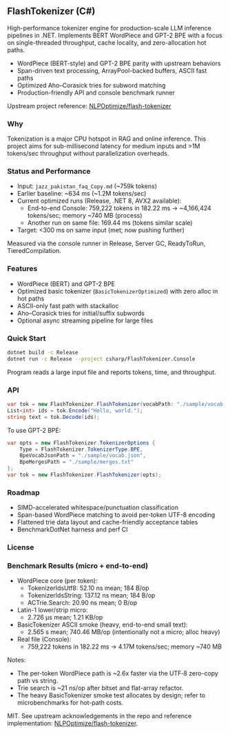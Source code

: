 ## FlashTokenizer (C#)

High-performance tokenizer engine for production-scale LLM inference pipelines in .NET. Implements BERT WordPiece and GPT-2 BPE with a focus on single-threaded throughput, cache locality, and zero-allocation hot paths.

- WordPiece (BERT-style) and GPT-2 BPE parity with upstream behaviors
- Span<T>-driven text processing, ArrayPool-backed buffers, ASCII fast paths
- Optimized Aho–Corasick tries for subword matching
- Production-friendly API and console benchmark runner

Upstream project reference: [NLPOptimize/flash-tokenizer](https://github.com/NLPOptimize/flash-tokenizer/tree/main)

### Why

Tokenization is a major CPU hotspot in RAG and online inference. This project aims for sub-millisecond latency for medium inputs and >1M tokens/sec throughput without parallelization overheads.

### Status and Performance

- Input: `jazz_pakistan_faq_Copy.md` (~759k tokens)
- Earlier baseline: ~634 ms (~1.2M tokens/sec)
- Current optimized runs (Release, .NET 8, AVX2 available):
  - End-to-end Console: 759,222 tokens in 182.22 ms → ~4,166,424 tokens/sec; memory ~740 MB (process)
  - Another run on same file: 169.44 ms (tokens similar scale)
- Target: <300 ms on same input (met; now pushing further)

Measured via the console runner in Release, Server GC, ReadyToRun, TieredCompilation.

### Features

- WordPiece (BERT) and GPT-2 BPE
- Optimized basic tokenizer (`BasicTokenizerOptimized`) with zero alloc in hot paths
- ASCII-only fast path with stackalloc
- Aho–Corasick tries for initial/suffix subwords
- Optional async streaming pipeline for large files

### Quick Start

```bash
dotnet build -c Release
dotnet run -c Release --project csharp/FlashTokenizer.Console
```

Program reads a large input file and reports tokens, time, and throughput.

### API

```csharp
var tok = new FlashTokenizer.FlashTokenizer(vocabPath: "./sample/vocab.txt", doLowerCase: true, modelMaxLength: -1);
List<int> ids = tok.Encode("Hello, world.");
string text = tok.Decode(ids);
```

To use GPT-2 BPE:

```csharp
var opts = new FlashTokenizer.TokenizerOptions {
    Type = FlashTokenizer.TokenizerType.BPE,
    BpeVocabJsonPath = "./sample/vocab.json",
    BpeMergesPath = "./sample/merges.txt"
};
var tok = new FlashTokenizer.FlashTokenizer(opts);
```

### Roadmap

- SIMD-accelerated whitespace/punctuation classification
- Span<byte>-based WordPiece matching to avoid per-token UTF-8 encoding
- Flattened trie data layout and cache-friendly acceptance tables
- BenchmarkDotNet harness and perf CI

### License
### Benchmark Results (micro + end-to-end)

- WordPiece core (per token):
  - TokenizerIdsUtf8: 52.10 ns mean; 184 B/op
  - TokenizerIdsString: 137.12 ns mean; 184 B/op
  - ACTrie.Search: 20.90 ns mean; 0 B/op
- Latin-1 lower/strip micro:
  - 2.726 µs mean; 1.21 KB/op
- BasicTokenizer ASCII smoke (heavy, end-to-end small text):
  - 2.565 s mean; 740.46 MB/op (intentionally not a micro; alloc heavy)
- Real file (Console):
  - 759,222 tokens in 182.22 ms → 4.17M tokens/sec; memory ~740 MB

Notes:
- The per-token WordPiece path is ~2.6x faster via the UTF‑8 zero-copy path vs string.
- Trie search is ~21 ns/op after bitset and flat-array refactor.
- The heavy BasicTokenizer smoke test allocates by design; refer to microbenchmarks for hot-path costs.


MIT. See upstream acknowledgements in the repo and reference implementation: [NLPOptimize/flash-tokenizer](https://github.com/NLPOptimize/flash-tokenizer/tree/main).


